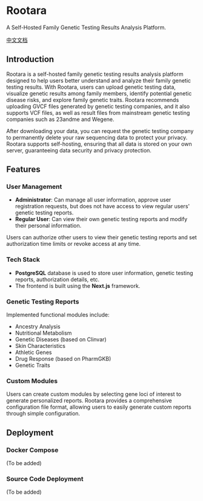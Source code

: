 # Rootara

A Self-Hosted Family Genetic Testing Results Analysis Platform.

[中文文档](README.md)

## Introduction

Rootara is a self-hosted family genetic testing results analysis platform designed to help users better understand and analyze their family genetic testing results. With Rootara, users can upload genetic testing data, visualize genetic results among family members, identify potential genetic disease risks, and explore family genetic traits. Rootara recommends uploading GVCF files generated by genetic testing companies, and it also supports VCF files, as well as result files from mainstream genetic testing companies such as 23andme and Wegene.

After downloading your data, you can request the genetic testing company to permanently delete your raw sequencing data to protect your privacy. Rootara supports self-hosting, ensuring that all data is stored on your own server, guaranteeing data security and privacy protection.

## Features

### User Management

- **Administrator**: Can manage all user information, approve user registration requests, but does not have access to view regular users' genetic testing reports.
- **Regular User**: Can view their own genetic testing reports and modify their personal information.

Users can authorize other users to view their genetic testing reports and set authorization time limits or revoke access at any time.

### Tech Stack

- **PostgreSQL** database is used to store user information, genetic testing reports, authorization details, etc.
- The frontend is built using the **Next.js** framework.

### Genetic Testing Reports

Implemented functional modules include:

- Ancestry Analysis
- Nutritional Metabolism
- Genetic Diseases (based on Clinvar)
- Skin Characteristics
- Athletic Genes
- Drug Response (based on PharmGKB)
- Genetic Traits

### Custom Modules

Users can create custom modules by selecting gene loci of interest to generate personalized reports. Rootara provides a comprehensive configuration file format, allowing users to easily generate custom reports through simple configuration.

## Deployment

### Docker Compose

(To be added)

### Source Code Deployment

(To be added)